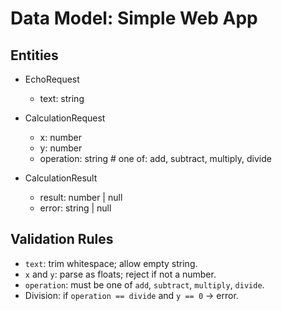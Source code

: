 # Data Model: Simple Web App

## Entities

- EchoRequest
  - text: string

- CalculationRequest
  - x: number
  - y: number
  - operation: string  # one of: add, subtract, multiply, divide

- CalculationResult
  - result: number | null
  - error: string | null

## Validation Rules
- `text`: trim whitespace; allow empty string.
- `x` and `y`: parse as floats; reject if not a number.
- `operation`: must be one of `add`, `subtract`, `multiply`, `divide`.
- Division: if `operation == divide` and `y == 0` → error.
